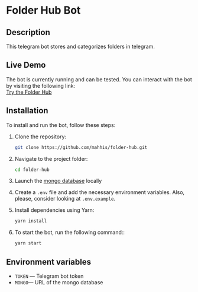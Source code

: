 # Folder Hub Bot

## Description

This telegram bot stores and categorizes folders in telegram.

## Live Demo

The bot is currently running and can be tested. You can interact with the bot by visiting the following link:  
[Try the Folder Hub](https://t.me/FolderHubBot)

## Installation

To install and run the bot, follow these steps:

1. Clone the repository:

    ```bash
    git clone https://github.com/mahhis/folder-hub.git
    ```

2. Navigate to the project folder:

    ```bash
    cd folder-hub
    ```

3. Launch the [mongo database](https://www.mongodb.com/) locally

4. Create a `.env` file and add the necessary environment variables.
   Also, please, consider looking at `.env.example`.

5. Install dependencies using Yarn:

    ```bash
    yarn install
    ```
6. To start the bot, run the following command::

    ```bash
    yarn start
    ```    

## Environment variables

- `TOKEN` — Telegram bot token
- `MONGO`— URL of the mongo database





